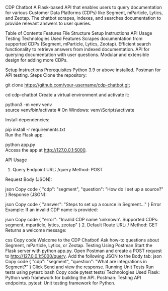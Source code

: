CDP Chatbot
A Flask-based API that enables users to query documentation for various Customer Data Platforms (CDPs) like Segment, mParticle, Lytics, and Zeotap. The chatbot scrapes, indexes, and searches documentation to provide relevant answers to user queries.

Table of Contents
Features
File Structure
Setup Instructions
API Usage
Testing
Technologies Used
Features
Scrapes documentation from supported CDPs (Segment, mParticle, Lytics, Zeotap).
Efficient search functionality to retrieve answers from indexed documentation.
API for querying documentation with user questions.
Modular and extensible design for adding more CDPs.


Setup Instructions
Prerequisites
Python 3.9 or above installed.
Postman for API testing.
Steps
Clone the repository:

git clone https://github.com/your-username/cdp-chatbot.git

cd cdp-chatbot
Create a virtual environment and activate it:

python3 -m venv venv  
source venv/bin/activate  # On Windows: venv\Scripts\activate  

Install dependencies:

pip install -r requirements.txt  
Run the Flask app:

python app.py  
Access the app at http://127.0.0.1:5000.

API Usage
1. Query Endpoint
URL: /query
Method: POST

Request Body (JSON):

json
Copy code
{
  "cdp": "segment",
  "question": "How do I set up a source?"
}
Response (JSON):

json
Copy code
{
  "answer": "Steps to set up a source in Segment..."
}
Error Example:
If an invalid CDP name is provided:

json
Copy code
{
  "error": "Invalid CDP name 'unknown'. Supported CDPs: segment, mparticle, lytics, zeotap"
}
2. Default Route
URL: /
Method: GET
Returns a welcome message:

css
Copy code
Welcome to the CDP Chatbot! Ask how-to questions about Segment, mParticle, Lytics, or Zeotap.
Testing
Using Postman
Start the Flask server with python app.py.
Open Postman and create a POST request to http://127.0.0.1:5000/query.
Add the following JSON to the Body tab:
json
Copy code
{
    "cdp": "segment",
    "question": "What are integrations in Segment?"
}
Click Send and view the response.
Running Unit Tests
Run tests using pytest:
bash
Copy code
pytest tests/
Technologies Used
Flask: Python web framework for building the API.
Postman: Testing API endpoints.
pytest: Unit testing framework for Python.
